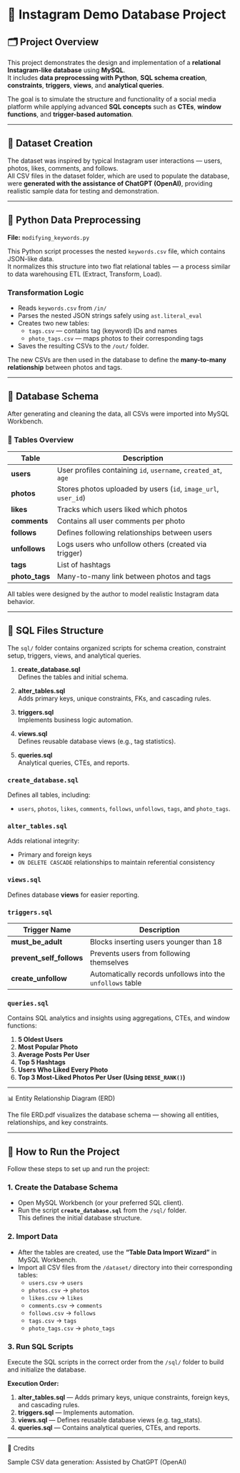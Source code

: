 # 📸 Instagram Demo Database Project

## 🗂️ Project Overview
This project demonstrates the design and implementation of a **relational Instagram-like database** using **MySQL**.  
It includes **data preprocessing with Python**, **SQL schema creation**, **constraints**, **triggers**, **views**, and **analytical queries**.

The goal is to simulate the structure and functionality of a social media platform while applying advanced **SQL concepts** such as **CTEs**, **window functions**, and **trigger-based automation**.

---

## 🧮 Dataset Creation

The dataset was inspired by typical Instagram user interactions — users, photos, likes, comments, and follows.  
All CSV files in the dataset folder, which are used to populate the database, were **generated with the assistance of ChatGPT (OpenAI)**, providing realistic sample data for testing and demonstration.

---

## 🐍 Python Data Preprocessing

**File:** `modifying_keywords.py`

This Python script processes the nested `keywords.csv` file, which contains JSON-like data.  
It normalizes this structure into two flat relational tables — a process similar to data warehousing ETL (Extract, Transform, Load).

### Transformation Logic
- Reads `keywords.csv` from `/in/`
- Parses the nested JSON strings safely using `ast.literal_eval`
- Creates two new tables:
  - `tags.csv` — contains tag (keyword) IDs and names  
  - `photo_tags.csv` — maps photos to their corresponding tags
- Saves the resulting CSVs to the `/out/` folder.

The new CSVs are then used in the database to define the **many-to-many relationship** between photos and tags.

---

## 🧱 Database Schema

After generating and cleaning the data, all CSVs were imported into MySQL Workbench.

### 🧾 Tables Overview

| Table | Description |
|-------|-------------|
| **users** | User profiles containing `id`, `username`, `created_at`, `age` |
| **photos** | Stores photos uploaded by users (`id`, `image_url`, `user_id`) |
| **likes** | Tracks which users liked which photos |
| **comments** | Contains all user comments per photo |
| **follows** | Defines following relationships between users |
| **unfollows** | Logs users who unfollow others (created via trigger) |
| **tags** | List of hashtags  |
| **photo_tags** | Many-to-many link between photos and tags |

All tables were designed by the author to model realistic Instagram data behavior.

---

## 🧩 SQL Files Structure

The `sql/` folder contains organized scripts for schema creation, constraint setup, triggers, views, and analytical queries.

1. **create_database.sql**  
   Defines the tables and initial schema.

2. **alter_tables.sql**  
   Adds primary keys, unique constraints, FKs, and cascading rules.

3. **triggers.sql**  
   Implements business logic automation.

4. **views.sql**  
   Defines reusable database views (e.g., tag statistics).

5. **queries.sql**  
   Analytical queries, CTEs, and reports.

###  `create_database.sql`
Defines all tables, including:
- `users`, `photos`, `likes`, `comments`, `follows`, `unfollows`, `tags`, and `photo_tags`.

###  `alter_tables.sql`
Adds relational integrity:
- Primary and foreign keys
- `ON DELETE CASCADE` relationships to maintain referential consistency

###  `views.sql`
Defines database **views** for easier reporting.  

### `triggers.sql`

| Trigger Name | Description |
|---------------|-------------|
| **must_be_adult** | Blocks inserting users younger than 18 |
| **prevent_self_follows** | Prevents users from following themselves |
| **create_unfollow** | Automatically records unfollows into the `unfollows` table |


### `queries.sql`
Contains SQL analytics and insights using aggregations, CTEs, and window functions:
1. **5 Oldest Users**  
2. **Most Popular Photo**  
3. **Average Posts Per User**  
4. **Top 5 Hashtags**  
5. **Users Who Liked Every Photo**  
6. **Top 3 Most-Liked Photos Per User (Using `DENSE_RANK()`)**  

---
  
📊 Entity Relationship Diagram (ERD)

The file ERD.pdf visualizes the database schema — showing all entities, relationships, and key constraints.

---

## 🚀 How to Run the Project

Follow these steps to set up and run the project:

### 1. Create the Database Schema
- Open MySQL Workbench (or your preferred SQL client).
- Run the script **`create_database.sql`** from the `/sql/` folder.  
  This defines the initial database structure.

### 2. Import Data
- After the tables are created, use the **“Table Data Import Wizard”** in MySQL Workbench.  
- Import all CSV files from the `/dataset/` directory into their corresponding tables:  
  - `users.csv` → `users`  
  - `photos.csv` → `photos`  
  - `likes.csv` → `likes`  
  - `comments.csv` → `comments`  
  - `follows.csv` → `follows`  
  - `tags.csv` → `tags` 
  - `photo_tags.csv` → `photo_tags`  

### 3. Run SQL Scripts
Execute the SQL scripts in the correct order from the `/sql/` folder to build and initialize the database.

**Execution Order:**
1. **alter_tables.sql** — Adds primary keys, unique constraints, foreign keys, and cascading rules.  
2. **triggers.sql** — Implements automation.  
3. **views.sql** — Defines reusable database views (e.g. tag_stats).  
4. **queries.sql** — Contains analytical queries, CTEs, and reports.

---

🏁 Credits

Sample CSV data generation: Assisted by ChatGPT (OpenAI)